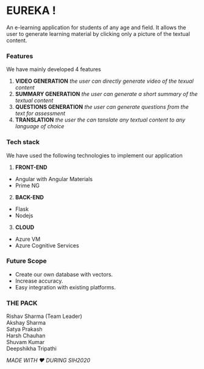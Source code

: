 # EUREKA !

An e-learning application for students of any age and field. It allows the user to generate learning material by clicking only a picture of the textual content.

### Features 
We have mainly developed 4 features
1. **VIDEO GENERATION** *the user can directly generate video of the texual content*
2. **SUMMARY GENERATION** *the user can generate a short summary of the textual content*
3. **QUESTIONS GENERATION** *the user can generate questions from the text for assessment*
4. **TRANSLATION** *the user the can tanslate any textual content to any language of choice*

### Tech stack
We have used the following technologies to implement our application
1. **FRONT-END**
- Angular with Angular Materials
- Prime NG
2. **BACK-END**
- Flask
- Nodejs
3. **CLOUD**
- Azure VM 
- Azure Cognitive Services

### Future Scope
- Create our own database with vectors.
- Increase accuracy.
- Easy integration with existing platforms.

### THE PACK
Rishav Sharma (Team Leader)<br/>
Akshay Sharma<br/>
Satya Prakash<br/>
Harsh Chauhan<br/>
Shuvam Kumar<br/>
Deepshikha Tripathi<br/>

*MADE WITH :heart: DURING SIH2020*
